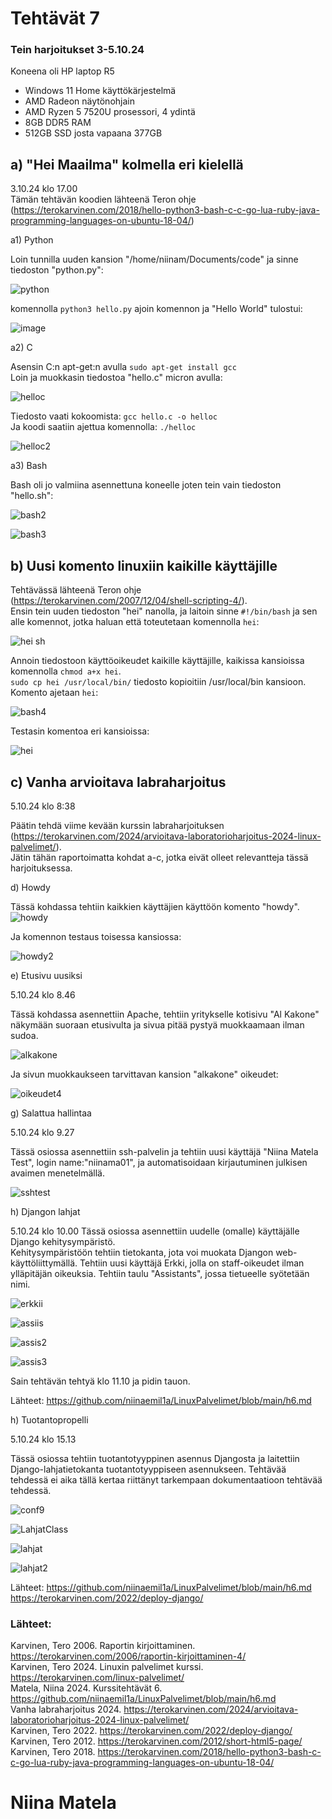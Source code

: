 # Tehtävät 7


  
### Tein harjoitukset 3-5.10.24 
Koneena oli HP laptop R5  
- Windows 11 Home käyttökärjestelmä
- AMD Radeon näytönohjain
- AMD Ryzen 5 7520U prosessori, 4 ydintä
- 8GB DDR5 RAM 
- 512GB SSD josta vapaana 377GB  
  
## a) "Hei Maailma" kolmella eri kielellä  

3.10.24 klo 17.00  
Tämän tehtävän koodien lähteenä Teron ohje (https://terokarvinen.com/2018/hello-python3-bash-c-c-go-lua-ruby-java-programming-languages-on-ubuntu-18-04/)  
  

a1) Python  
  
Loin tunnilla uuden kansion "/home/niinam/Documents/code" ja sinne tiedoston "python.py":  

![python](https://github.com/user-attachments/assets/3a4864a3-7c7d-4654-bd77-5b34368d9782)

komennolla `python3 hello.py` ajoin komennon ja "Hello World" tulostui:  

![image](https://github.com/user-attachments/assets/fa21de17-e1fa-40cd-a6d8-8099a8d7e7ec)  

a2) C   

Asensin C:n apt-get:n avulla `sudo apt-get install gcc`  
Loin ja muokkasin tiedostoa "hello.c" micron avulla:  

![helloc](https://github.com/user-attachments/assets/4e789784-4202-4193-aa55-a4280b69eda1)  

Tiedosto vaati kokoomista: `gcc hello.c -o helloc`  
Ja koodi saatiin ajettua komennolla: `./helloc`  
  
![helloc2](https://github.com/user-attachments/assets/638a1fb9-cddc-4217-b3b1-d69f253edeb1)  

a3) Bash    

Bash oli jo valmiina asennettuna koneelle joten tein vain tiedoston "hello.sh":  
  
![bash2](https://github.com/user-attachments/assets/cf8f8cd2-193e-4108-bc6d-8b7a77e4b666)  
  
![bash3](https://github.com/user-attachments/assets/b6e7c63e-bf9b-47c9-88c2-c3413347ddc7)  


 
## b) Uusi komento linuxiin kaikille käyttäjille  
  
Tehtävässä lähteenä Teron ohje (https://terokarvinen.com/2007/12/04/shell-scripting-4/).  
Ensin tein uuden tiedoston "hei" nanolla, ja laitoin sinne `#!/bin/bash` ja sen alle komennot, jotka haluan että toteutetaan komennolla `hei`:  
  
![hei sh](https://github.com/user-attachments/assets/c75b9ac8-0589-4bb7-a6a4-465066926c65)  
  
Annoin tiedostoon käyttöoikeudet kaikille käyttäjille, kaikissa kansioissa komennolla `chmod a+x hei`.  
`sudo cp hei /usr/local/bin/` tiedosto kopioitiin /usr/local/bin kansioon.    
Komento ajetaan `hei`:  
  
![bash4](https://github.com/user-attachments/assets/fffb496f-7ea9-4eaa-8a16-ed52d954f2d4)  
  
Testasin komentoa eri kansioissa:  
  
![hei](https://github.com/user-attachments/assets/76af9531-30cf-4646-ac9c-ec35eada3158)  
  

## c) Vanha arvioitava labraharjoitus  
  
5.10.24 klo 8:38  

Päätin tehdä viime kevään kurssin labraharjoituksen (https://terokarvinen.com/2024/arvioitava-laboratorioharjoitus-2024-linux-palvelimet/).  
Jätin tähän raportoimatta kohdat a-c, jotka eivät olleet relevantteja tässä harjoituksessa.  

d) Howdy  

Tässä kohdassa tehtiin kaikkien käyttäjien käyttöön komento "howdy".   
![howdy](https://github.com/user-attachments/assets/3ab4d99e-faa8-48fa-a971-2c341f571f4c)  

Ja komennon testaus toisessa kansiossa:  
  
![howdy2](https://github.com/user-attachments/assets/9a87fbed-dc58-421c-9525-d7bca3e7dd6b)  

e) Etusivu uusiksi  

5.10.24 klo 8.46  

Tässä kohdassa asennettiin Apache, tehtiin yritykselle kotisivu "Al Kakone" näkymään suoraan etusivulta ja sivua pitää pystyä muokkaamaan ilman sudoa.  
  
![alkakone](https://github.com/user-attachments/assets/6a7e3065-7fda-41f6-ae89-ed57c4e2e3d1)  

Ja sivun muokkaukseen tarvittavan kansion "alkakone" oikeudet:  

![oikeudet4](https://github.com/user-attachments/assets/5b768297-9746-4f6c-9f42-58890a27e6e7)  
   
g) Salattua hallintaa  

5.10.24 klo 9.27  

Tässä osiossa asennettiin ssh-palvelin ja tehtiin uusi käyttäjä "Niina Matela Test", login name:"niinama01", ja automatisoidaan kirjautuminen julkisen avaimen menetelmällä.  
  
![sshtest](https://github.com/user-attachments/assets/6e7a8d34-e3f9-4ec1-ad32-8f6431a53cc2)  

h) Djangon lahjat  

5.10.24 klo 10.00
Tässä osiossa asennettiin uudelle (omalle) käyttäjälle Django kehitysympäristö.  
Kehitysympäristöön tehtiin tietokanta, jota voi muokata Djangon web-käyttöliittymällä. Tehtiin uusi käyttäjä Erkki, jolla on staff-oikeudet ilman ylläpitäjän oikeuksia. Tehtiin taulu "Assistants", jossa tietueelle syötetään nimi.  
  
![erkkii](https://github.com/user-attachments/assets/dbadf6ad-7b02-416a-ba4b-49af62bf6ff8)  
  
![assiis](https://github.com/user-attachments/assets/397f1f99-59c1-4232-bdcb-2def7d416652)  
  
![assis2](https://github.com/user-attachments/assets/1c5b218a-1b2e-48e8-97a1-21ab323c2924)  
  
![assis3](https://github.com/user-attachments/assets/c82aad84-f7b2-4656-8f4c-d91e88d9d516)  

Sain tehtävän tehtyä klo 11.10 ja pidin tauon.  
  
Lähteet:  https://github.com/niinaemil1a/LinuxPalvelimet/blob/main/h6.md  
  
h) Tuotantopropelli  

5.10.24 klo 15.13  
  
Tässä osiossa tehtiin tuotantotyyppinen asennus Djangosta ja laitettiin Django-lahjatietokanta tuotantotyyppiseen asennukseen. Tehtävää tehdessä ei aika tällä kertaa riittänyt tarkempaan dokumentaatioon tehtävää tehdessä.  

![conf9](https://github.com/user-attachments/assets/fc4f5e68-12ae-48f1-8cf1-a714574c8732)  
  
![LahjatClass](https://github.com/user-attachments/assets/e1cd7167-873a-4b4d-92db-55ef27e100a6)  
  
![lahjat](https://github.com/user-attachments/assets/5aca99b0-e74a-4c0d-b693-48585713a37c)  
  
![lahjat2](https://github.com/user-attachments/assets/ebd5627a-bb56-4fc9-9d75-ab843f283f20)  
  

Lähteet:  https://github.com/niinaemil1a/LinuxPalvelimet/blob/main/h6.md  
https://terokarvinen.com/2022/deploy-django/  
  
### Lähteet: 
Karvinen, Tero 2006. Raportin kirjoittaminen. https://terokarvinen.com/2006/raportin-kirjoittaminen-4/  
Karvinen, Tero 2024. Linuxin palvelimet kurssi. https://terokarvinen.com/linux-palvelimet/  
Matela, Niina 2024. Kurssitehtävät 6. https://github.com/niinaemil1a/LinuxPalvelimet/blob/main/h6.md  
Vanha labraharjoitus 2024. https://terokarvinen.com/2024/arvioitava-laboratorioharjoitus-2024-linux-palvelimet/  
Karvinen, Tero 2022. https://terokarvinen.com/2022/deploy-django/  
Karvinen, Tero 2012. https://terokarvinen.com/2012/short-html5-page/  
Karvinen, Tero 2018. https://terokarvinen.com/2018/hello-python3-bash-c-c-go-lua-ruby-java-programming-languages-on-ubuntu-18-04/  
  
# Niina Matela  
  
